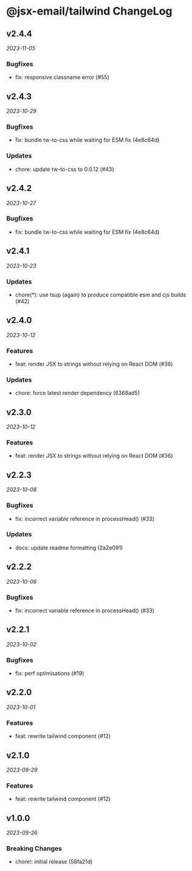 # @jsx-email/tailwind ChangeLog

## v2.4.4

_2023-11-05_

### Bugfixes

- fix: responsive classname error (#55)

## v2.4.3

_2023-10-29_

### Bugfixes

- fix: bundle tw-to-css while waiting for ESM fix (4e8c64d)

### Updates

- chore: update tw-to-css to 0.0.12 (#43)

## v2.4.2

_2023-10-27_

### Bugfixes

- fix: bundle tw-to-css while waiting for ESM fix (4e8c64d)

## v2.4.1

_2023-10-23_

### Updates

- chore(\*): use tsup (again) to produce compatible esm and cjs builds (#42)

## v2.4.0

_2023-10-12_

### Features

- feat: render JSX to strings without relying on React DOM (#36)

### Updates

- chore: force latest render dependency (6368ad5)

## v2.3.0

_2023-10-12_

### Features

- feat: render JSX to strings without relying on React DOM (#36)

## v2.2.3

_2023-10-08_

### Bugfixes

- fix: incorrect variable reference in processHead() (#33)

### Updates

- docs: update readme formatting (2a2e091)

## v2.2.2

_2023-10-06_

### Bugfixes

- fix: incorrect variable reference in processHead() (#33)

## v2.2.1

_2023-10-02_

### Bugfixes

- fix: perf optimisations (#19)

## v2.2.0

_2023-10-01_

### Features

- feat: rewrite tailwind component (#12)

## v2.1.0

_2023-09-29_

### Features

- feat: rewrite tailwind component (#12)

## v1.0.0

_2023-09-26_

### Breaking Changes

- chore!: initial release (58fa21d)
